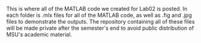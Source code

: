 This is where all of the MATLAB code we created for Lab02 is posted. In each folder is .mlx files for all of the MATLAB code, as well as .fig and .jpg files to demonstrate the outputs.
The repository containing all of these files will be made private after the semester's end to avoid public distribution of MSU's academic material.
